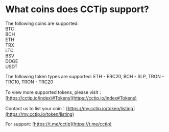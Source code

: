 # What coins does CCTip support?

The following coins are supported:  
BTC  
BCH  
ETH  
TRX  
LTC  
BSV  
DOGE  
USDT

The following token types are supported: ETH - ERC20, BCH - SLP, TRON - TRC10, TRON - TRC20

To view more supported tokens, please visit：[https://cctip.io/index\#Tokens](https://cctip.io/index#Tokens)

Contact us to list your coin：[https://my.cctip.io/token/listing](https://my.cctip.io/token/listing)

For support: [https://t.me/cctip](https://t.me/cctip)

